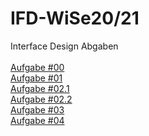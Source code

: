 # IFD-WiSe20/21
Interface Design Abgaben <br><br>
<a href="Aufgabe 0/Interface Design_Aufgabe _00.pdf">Aufgabe #00</a><br>
<a href="Aufgabe 1/Interface Design_Aufgabe_01.pdf">Aufgabe #01 </a><br>
<a href="Aufgaeb 2/Interface Design_Aufgabe_02_1.pdf">Aufgabe #02.1</a><br>
<a href="Aufgabe 2/Interface Design_Aufgabe_02_2.pdf">Aufgabe #02.2</a><br>
<a href="https://ks9p82.axshare.com/#id=nstwam&p=page_1">Aufgabe #03</a><br>
<a href="Aufgabe 4/Interface Design_Aufgabe_04_Flow ChartV2.pdf.pdf">Aufgabe #04</a><br>


